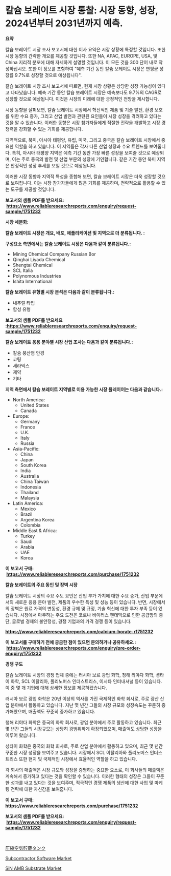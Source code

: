 <p><h1>칼슘 보레이트 시장 통찰: 시장 동향, 성장, 2024년부터 2031년까지 예측.</h1></p><p><strong>요약</strong></p>
<p><p>칼슘 보레이트 시장 조사 보고서에 대한 이사 요약은 시장 상황에 특정할 것입니다. 또한 시장 동향의 간략한 개요를 제공할 것입니다. 또한 NA, APAC, EUROPE, USA, 및 China 지리적 분포에 대해 자세하게 설명할 것입니다. 이 모든 것을 300 단어 내로 작성하십시오. 또한 이 정보를 포함하여 "예측 기간 동안 칼슘 보레이트 시장은 연평균 성장률 9.7%로 성장할 것으로 예상됩니다".</p><p>칼슘 보레이트 시장 조사 보고서에 따르면, 현재 시장 상황은 상당한 성장 가능성이 있다고 나타났습니다. 예측 기간 동안 칼슘 보레이트 시장은 예측보다도 9.7%의 CAGR로 성장할 것으로 예상됩니다. 이것은 시장의 미래에 대한 긍정적인 전망을 제시합니다.</p><p>시장 동향을 살펴보면, 칼슘 보레이트 시장에서 혁신적인 제품 및 기술 발전, 환경 보호를 위한 수요 증가, 그리고 산업 발전과 관련된 요인들이 시장 성장을 격려하고 있다는 것을 알 수 있습니다. 이러한 동향은 시장 참가자들에게 적절한 전략을 개발하고 시장 경쟁력을 강화할 수 있는 기회를 제공합니다.</p><p>지역적으로, 북미, 아시아 태평양, 유럽, 미국, 그리고 중국은 칼슘 보레이트 시장에서 중요한 역할을 하고 있습니다. 이 지역들은 각자 다른 산업 성장과 수요 트렌드를 보여줍니다. 특히, 아시아 태평양 지역은 예측 기간 동안 가장 빠른 성장을 보여줄 것으로 예상되며, 이는 주로 중국의 발전 및 산업 부문의 성장에 기인합니다. 같은 기간 동안 북미 지역은 안정적인 성장 추세를 보일 것으로 예상됩니다.</p><p>이러한 시장 동향과 지역적 특성을 종합해 보면, 칼슘 보레이트 시장은 더욱 성장할 것으로 보여집니다. 이는 시장 참가자들에게 많은 기회를 제공하며, 전략적으로 활용할 수 있는 도구를 제공할 것입니다.</p></p>
<p><strong>보고서의 샘플 PDF를 받으세요: &nbsp;<a href="https://www.reliableresearchreports.com/enquiry/request-sample/1751232">https://www.reliableresearchreports.com/enquiry/request-sample/1751232</a></strong></p>
<p><strong>시장 세분화:</strong></p>
<p><strong> 칼슘 보레이트 시장은 개요, 배포, 애플리케이션 및 지역으로 더 분류됩니다. :</strong></p>
<p><strong>구성요소 측면에서는 칼슘 보레이트 시장은 다음과 같이 분류됩니다.:</strong></p>
<p><ul><li>Mining Chemical Company Russian Bor</li><li>Qinghai Liyada Chemical</li><li>Shengtai Chemical</li><li>SCL Italia</li><li>Polynomous Industries</li><li>Ishita International</li></ul></p>
<p><strong> 칼슘 보레이트 유형별 시장 분석은 다음과 같이 분류됩니다.:</strong></p>
<p><ul><li>내추럴 타입</li><li>합성 유형</li></ul></p>
<p><strong>보고서의 샘플 PDF를 받으세요 :<a href="https://www.reliableresearchreports.com/enquiry/request-sample/1751232">https://www.reliableresearchreports.com/enquiry/request-sample/1751232</a></strong></p>
<p><strong> 칼슘 보레이트 응용 분야별 시장 산업 조사는 다음과 같이 분류됩니다.:</strong></p>
<p><ul><li>칼슘 붕산염 안경</li><li>코팅</li><li>세라믹스</li><li>제약</li><li>기타</li></ul></p>
<p><strong>지역 측면에서 칼슘 보레이트 지역별로 이용 가능한 시장 플레이어는 다음과 같습니다.:</strong></p>
<p><ul>
    <li>
        North America:
        <ul>
            <li>United States</li>
            <li>Canada</li>
        </ul>
    </li>
    <li>
        Europe:
        <ul>
            <li>Germany</li>
            <li>France</li>
            <li>U.K.</li>
            <li>Italy</li>
            <li>Russia</li>
        </ul>
    </li>
    <li>
        Asia-Pacific:
        <ul>
            <li>China</li>
            <li>Japan</li>
            <li>South Korea</li>
            <li>India</li>
            <li>Australia</li>
            <li>China Taiwan</li>
            <li>Indonesia</li>
            <li>Thailand</li>
            <li>Malaysia</li>
        </ul>
    </li>
    <li>
        Latin America:
        <ul>
            <li>Mexico</li>
            <li>Brazil</li>
            <li>Argentina Korea</li>
            <li>Colombia</li>
        </ul>
    </li>
    <li>
        Middle East & Africa:
        <ul>
            <li>Turkey</li>
            <li>Saudi</li>
            <li>Arabia</li>
            <li>UAE</li>
            <li>Korea</li>
        </ul>
    </li>
    </ul></p>
<p><strong>이 보고서 구매: &nbsp;<a href="https://www.reliableresearchreports.com/purchase/1751232">https://www.reliableresearchreports.com/purchase/1751232</a></strong></p>
<p><strong>칼슘 보레이트의 주요 동인 및 장벽 시장</strong></p>
<p><p>칼슘 보레이트 시장의 주요 주도 요인은 산업 부가 가치에 대한 수요 증가, 산업 부문에서의 새로운 응용 분야 발전, 제품의 우수한 특성 및 성능 등이 있습니다. 반면, 시장에서의 장벽은 원료 가격의 변동성, 환경 규제 및 규정, 기술 혁신에 대한 투자 부족 등이 있습니다. 시장에서 마주하는 주요 도전은 코로나 바이러스 팬데믹으로 인한 공급망의 중단, 글로벌 경제의 불안정성, 경쟁 기업과의 가격 경쟁 등이 있습니다.</p></p>
<p><strong><a href="https://www.reliableresearchreports.com/calcium-borate-r1751232">https://www.reliableresearchreports.com/calcium-borate-r1751232</a></strong></p>
<p><strong>이 보고서를 구매하기 전에 궁금한 점이 있으면 문의하거나 공유하세요.: &nbsp;<a href="https://www.reliableresearchreports.com/enquiry/pre-order-enquiry/1751232">https://www.reliableresearchreports.com/enquiry/pre-order-enquiry/1751232</a></strong></p>
<p><strong>경쟁 구도</strong></p>
<p><p>칼슘 보레이트 시장의 경쟁 업체 중에는 러시아 보르 광업 화학, 청해 리야다 화학, 셩타이 화학, SCL 이탈리아, 폴리노머스 인더스트리스, 이시타 인터내셔널 등이 있습니다. 이 중 몇 개 기업에 대해 상세한 정보를 제공하겠습니다.</p><p>러시아 보르 광업 화학은 20년 이상의 역사를 가진 국제적인 화학 회사로, 주로 광산 산업 분야에서 활동하고 있습니다. 지난 몇 년간 그들의 시장 규모와 성장속도는 꾸준히 증가해왔으며, 매출액도 꾸준히 증가하고 있습니다. </p><p>청해 리야다 화학은 중국의 화학 회사로, 광업 분야에서 주로 활동하고 있습니다. 최근 몇 년간 그들의 시장규모는 상당히 광범위하게 확장되었으며, 매출액도 상당한 성장을 이루어 왔습니다.</p><p>셩타이 화학은 중국의 화학 회사로, 주로 산업 분야에서 활동하고 있으며, 최근 몇 년간 꾸준한 시장 성장을 보여주고 있습니다. 시장에서 SCL 이탈리아와 폴리노머스 인더스트리스 또한 현지 및 국제적인 시장에서 효율적인 역할을 하고 있습니다.</p><p>각 회사의 매출액은 시장 규모와 성장을 증명하는 중요한 요소로, 이 회사들의 매출액은 계속해서 증가하고 있다는 것을 확인할 수 있습니다. 이러한 형태의 성장은 그들이 꾸준한 성과를 내고 있다는 것을 보여주며, 적극적인 경쟁 제품의 생산에 대한 사업 및 마케팅 전략에 대한 자신감을 보여줍니다.</p></p>
<p><strong>이 보고서 구매: &nbsp; <a href="https://www.reliableresearchreports.com/purchase/1751232">https://www.reliableresearchreports.com/purchase/1751232</a></strong></p>
<p><strong>보고서의 샘플 PDF를 받으세요: &nbsp;<a href="https://www.reliableresearchreports.com/enquiry/request-sample/1751232">https://www.reliableresearchreports.com/enquiry/request-sample/1751232</a></strong><strong></strong></p>
<p>&nbsp;</p>
<p><p><a href="https://github.com/SarahFahey88/Market-Research-Report-List-1/blob/main/170266525410.md">圧縮空気貯蔵タンク</a></p><p><a href="https://github.com/okotobwrhuteie/Market-Research-Report-List-2/blob/main/subcontractor-software-market.md">Subcontractor Software Market</a></p><p><a href="https://full-wildebeest-80b.notion.site/SiN-AMB-Substrate-Market-Comprehensive-Assessment-by-Type-Application-and-Geography-8c8e1dd61f7640ac9d99c03f0b7bc4c3">SiN AMB Substrate Market</a></p></p>